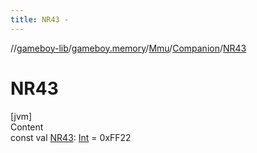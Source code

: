 ```yaml
---
title: NR43 -
---
```

//[gameboy-lib](../../../index.md)/[gameboy.memory](../../index.md)/[Mmu](../index.md)/[Companion](index.md)/[NR43](-n-r43.md)



# NR43  
[jvm]  
Content  
const val [NR43](-n-r43.md): [Int](https://kotlinlang.org/api/latest/jvm/stdlib/kotlin/-int/index.html) = 0xFF22  



